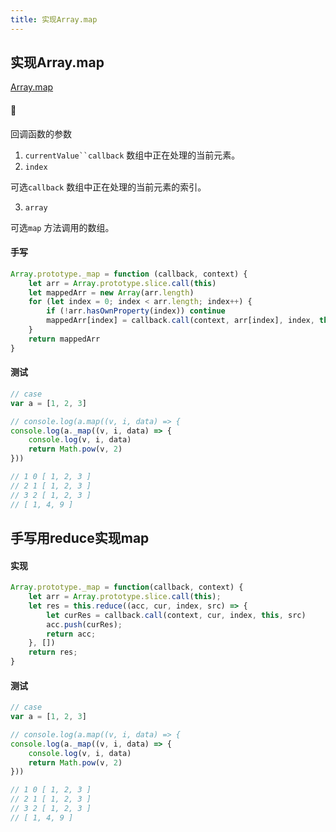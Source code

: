 ```yaml
---
title: 实现Array.map
---
```


## 实现Array.map
[Array.map](https://developer.mozilla.org/zh-CN/docs/Web/JavaScript/Reference/Global_Objects/Array/map)
#### 📢
回调函数的参数

1. `currentValue``callback` 数组中正在处理的当前元素。
1. `index`

可选`callback` 数组中正在处理的当前元素的索引。

3. `array`

可选`map` 方法调用的数组。
#### 手写 
```js
Array.prototype._map = function (callback, context) {
    let arr = Array.prototype.slice.call(this)
    let mappedArr = new Array(arr.length)
    for (let index = 0; index < arr.length; index++) {
        if (!arr.hasOwnProperty(index)) continue
        mappedArr[index] = callback.call(context, arr[index], index, this)
    }
    return mappedArr
}
```
#### 测试
```js
// case
var a = [1, 2, 3]

// console.log(a.map((v, i, data) => {
console.log(a._map((v, i, data) => {
    console.log(v, i, data)
    return Math.pow(v, 2)
}))

// 1 0 [ 1, 2, 3 ]
// 2 1 [ 1, 2, 3 ]
// 3 2 [ 1, 2, 3 ]
// [ 1, 4, 9 ]
```
## 手写用reduce实现map
#### 实现
```js
Array.prototype._map = function(callback, context) {
    let arr = Array.prototype.slice.call(this);
    let res = this.reduce((acc, cur, index, src) => {
        let curRes = callback.call(context, cur, index, this, src)
        acc.push(curRes);
        return acc;
    }, [])
    return res;
}
```


#### 测试
```js
// case
var a = [1, 2, 3]

// console.log(a.map((v, i, data) => {
console.log(a._map((v, i, data) => {
    console.log(v, i, data)
    return Math.pow(v, 2)
}))

// 1 0 [ 1, 2, 3 ]
// 2 1 [ 1, 2, 3 ]
// 3 2 [ 1, 2, 3 ]
// [ 1, 4, 9 ]
```

